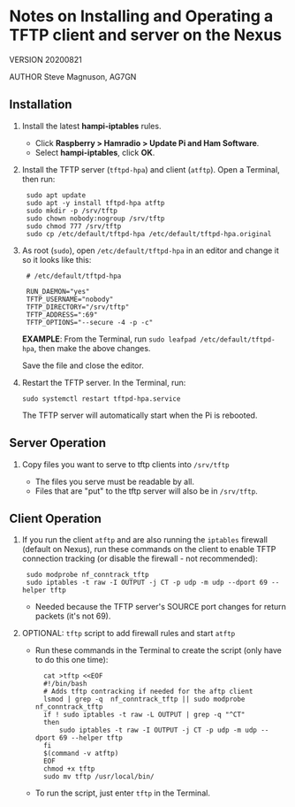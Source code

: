 # Notes on Installing and Operating a TFTP client and server on the Nexus

VERSION 20200821

AUTHOR Steve Magnuson, AG7GN

## Installation

1. Install the latest __hampi-iptables__ rules.

	- Click __Raspberry > Hamradio > Update Pi and Ham Software__.
	- Select __hampi-iptables__, click __OK__.

1. Install the TFTP server (`tftpd-hpa`) and client (`atftp`). Open a Terminal, then run:
	
		sudo apt update
		sudo apt -y install tftpd-hpa atftp
		sudo mkdir -p /srv/tftp
		sudo chown nobody:nogroup /srv/tftp
		sudo chmod 777 /srv/tftp
		sudo cp /etc/default/tftpd-hpa /etc/default/tftpd-hpa.original

1. As root (`sudo`), open `/etc/default/tftpd-hpa` in an editor and change it so it looks like this:

		# /etc/default/tftpd-hpa

		RUN_DAEMON="yes"
		TFTP_USERNAME="nobody"
		TFTP_DIRECTORY="/srv/tftp"
		TFTP_ADDRESS=":69"
		TFTP_OPTIONS="--secure -4 -p -c"
		
	__EXAMPLE__: From the Terminal, run `sudo leafpad /etc/default/tftpd-hpa`, then make the above changes.
	
	Save the file and close the editor.

1.	Restart the TFTP server. In the Terminal, run:

		sudo systemctl restart tftpd-hpa.service

	The TFTP server will automatically start when the Pi is rebooted.
	

## Server Operation

1.	Copy files you want to serve to tftp clients into `/srv/tftp`

	- The files you serve must be readable by all.
	- Files that are "put" to the tftp server will also be in `/srv/tftp`.
	
## Client Operation

1. If you run the client `atftp` and are also running the `iptables` firewall (default on Nexus), run these commands on the client to enable TFTP connection tracking (or disable the firewall - not recommended):

		sudo modprobe nf_conntrack_tftp
		sudo iptables -t raw -I OUTPUT -j CT -p udp -m udp --dport 69 --helper tftp

	- Needed because the TFTP server's SOURCE port changes for return packets (it's not 69).
	
1. OPTIONAL: `tftp` script to add firewall rules and start `atftp`

	- Run these commands in the Terminal to create the script (only have to do this one time):
	
			cat >tftp <<EOF
			#!/bin/bash
			# Adds tftp contracking if needed for the aftp client
			lsmod | grep -q  nf_conntrack_tftp || sudo modprobe nf_conntrack_tftp 
			if ! sudo iptables -t raw -L OUTPUT | grep -q "^CT"
			then
				sudo iptables -t raw -I OUTPUT -j CT -p udp -m udp --dport 69 --helper tftp
			fi
			$(command -v atftp)
			EOF
			chmod +x tftp
			sudo mv tftp /usr/local/bin/
			
	- To run the script, just enter `tftp` in the Terminal.



	
